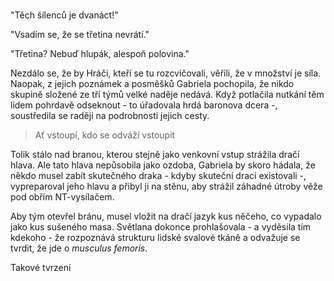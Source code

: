 #

"Těch šílenců je dvanáct!"

"Vsadím se, že se třetina nevrátí."

"Třetina? Nebuď hlupák, alespoň polovina."

Nezdálo se, že by Hráči, kteří se tu rozcvičovali, věřili, že v množství je síla. Naopak, z jejich poznámek a posměšků Gabriela pochopila, že nikdo skupině složené ze tří týmů velké naděje nedává. Když potlačila nutkání těm lidem pohrdavě odseknout - to úřadovala hrdá baronova dcera -, soustředila se raději na podrobnosti jejich cesty.

> Ať vstoupí, kdo se odváží vstoupit

Tolik stálo nad branou, kterou stejně jako venkovní vstup strážila dračí hlava. Ale tato hlava nepůsobila jako ozdoba, Gabriela by skoro hádala, že někdo musel zabít skutečného draka - kdyby skuteční draci existovali -, vypreparoval jeho hlavu a přibyl ji na stěnu, aby strážil záhadné útroby věže pod obřím NT-vysílačem.

Aby tým otevřel bránu, musel vložit na dračí jazyk kus něčeho, co vypadalo jako kus sušeného masa. Světlana dokonce prohlašovala - a vyděsila tím kdekoho - že rozpoznává strukturu lidské svalové tkáně a odvažuje se tvrdit, že jde o *musculus femoris*.

Takové tvrzení 
